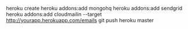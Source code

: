heroku create
heroku addons:add mongohq
heroku addons:add sendgrid
heroku addons:add cloudmailin --target http://yourapp.herokuapp.com/emails
git push heroku master
